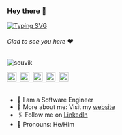 ### Hey there :wave:

[![Typing SVG](https://readme-typing-svg.herokuapp.com?color=%2336BCF7&lines=This+is+Souvik+Kar)](https://git.io/typing-svg)

###### Glad to see you here :heart:

<p align="left"> <img src="https://komarev.com/ghpvc/?username=souvikKar&label=Views&color=blue&style=plastic" alt="souvik" /> </p>

<a href="souvik-portfolio-mauve.vercel.app">
  <kbd>
  <img align="centre" alt="souvik Portfolio" width="22px" src="https://cdn-icons-png.flaticon.com/512/5602/5602732.png" />
</a>
 
 <a href="https://sauviks.blogspot.com/">
  <kbd>
  <img align="centre" alt="souvik's Blog" width="22px" src="https://w7.pngwing.com/pngs/204/418/png-transparent-social-media-blogger-computer-icons-logo-blog-text-rectangle-orange-thumbnail.png" />
</a>
   
<a href="https://www.linkedin.com/in/%E2%98%AF%EF%B8%8Fsouvik-kar%E2%9A%9B%EF%B8%8F%E2%9C%85-094281213/">
  <kbd>
  <img align="centre" alt="souvik's LinkdeIn" width="22px" src="https://cdn-icons-png.flaticon.com/512/174/174857.png" />
</a>
  
<a href="https://twitter.com/Souvik_0401">
<kbd>
<img align="centre" alt="souvik's Twitter" width="22px" src="https://www.iconpacks.net/icons/2/free-twitter-logo-icon-2429-thumb.png" />
</a>

<a href="mailto:souvikkar0101@outlook.com">
  <kbd>
  <img align="centre" alt="souvik's Outlook" width="22px" src="https://upload.wikimedia.org/wikipedia/commons/thumb/d/df/Microsoft_Office_Outlook_%282018%E2%80%93present%29.svg/1101px-Microsoft_Office_Outlook_%282018%E2%80%93present%29.svg.png" />
</a>

<br/>
<br/>

- 🏢 I am a Software Engineer 
- 🙋‍ More about me: Visit my [website](souvik-portfolio-mauve.vercel.app)
- 🖇 Follow me on [LinkedIn](https://www.linkedin.com/in/%E2%98%AF%EF%B8%8Fsouvik-kar%E2%9A%9B%EF%B8%8F%E2%9C%85-094281213/)
- 👯 Pronouns: He/Him
